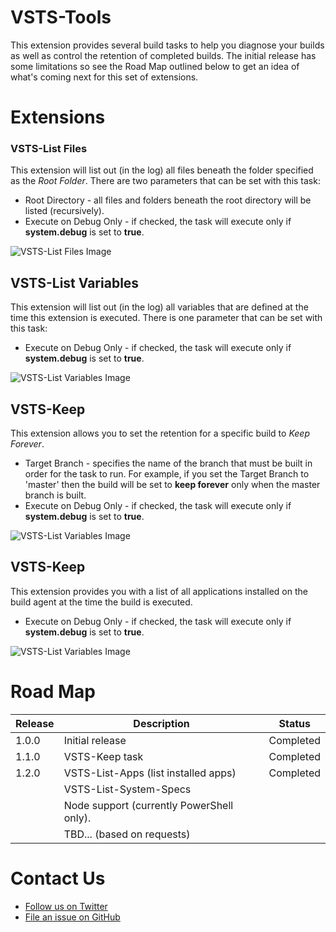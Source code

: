 ﻿# VSTS-Tools
This extension provides several build tasks to help you diagnose your builds as well as control the retention of completed builds. The initial release has some limitations so see the Road Map outlined below to get an idea of what's coming next for this set of extensions.

# Extensions

### VSTS-List Files
This extension will list out (in the log) all files beneath the folder specified as the *Root Folder*. There are two parameters that can be set with this task:

* Root Directory - all files and folders beneath the root directory will be listed (recursively).
* Execute on Debug Only - if checked, the task will execute only if **system.debug** is set to **true**.

![VSTS-List Files Image](https://github.com/jbramwell/VSTS-Tools/blob/master/VSTS-Extensions/screenshots/ListFiles.png?raw=true)

## VSTS-List Variables
This extension will list out (in the log) all variables that are defined at the time this extension is executed. There is one parameter that can be set with this task:

* Execute on Debug Only - if checked, the task will execute only if **system.debug** is set to **true**.

![VSTS-List Variables Image](https://github.com/jbramwell/VSTS-Tools/blob/master/VSTS-Extensions/screenshots/ListVariables.png?raw=true)

## VSTS-Keep
This extension allows you to set the retention for a specific build to *Keep Forever*.

* Target Branch - specifies the name of the branch that must be built in order for the task to run. For example, if you set the Target Branch to 'master' then the build will be set to **keep forever** only when the master branch is built.
* Execute on Debug Only - if checked, the task will execute only if **system.debug** is set to **true**.

![VSTS-List Variables Image](https://github.com/jbramwell/VSTS-Tools/blob/master/VSTS-Extensions/screenshots/keep.png?raw=true)


## VSTS-Keep
This extension provides you with a list of all applications installed on the build agent at the time the build is executed.

* Execute on Debug Only - if checked, the task will execute only if **system.debug** is set to **true**.

![VSTS-List Variables Image](https://github.com/jbramwell/VSTS-Tools/blob/master/VSTS-Extensions/screenshots/ListApps.png?raw=true)

# Road Map
|Release|Description                                |Status    |
|-------|-------------------------------------------|----------|
| 1.0.0 | Initial release                           |Completed |
| 1.1.0 | VSTS-Keep task                            |Completed |
| 1.2.0 | VSTS-List-Apps (list installed apps)      |Completed |
|       | VSTS-List-System-Specs                    |          |
|       | Node support (currently PowerShell only). |          |
|       | TBD... (based on requests)                |          ||

# Contact Us
* [Follow us on Twitter](https://twitter.com/moonspacelabs)
* [File an issue on GitHub](https://github.com/jbramwell/VSTS-Tools/issues)
